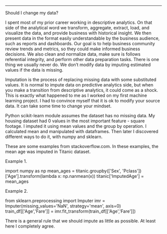 ---
Should I change my data?

I spent most of my prior career working in descriptive analytics. On that side of the analytical word we transform, aggregate, extract, load, and visualize the data, and provide business with historical insight. We then present data in the format easily understandable by the business audience, such as reports and dashboards. Our goal is to help business community review trends and metrics, so they could make informed business decisions. We also clean and normalize data, make sure is follows referential integrity, and perform other data preparation tasks.  There is one thing we usually never do. We don’t modify data by imputing estimated values if the data is missing.  

Imputation is the process of replacing missing data with some substituted values.  It is normal to impute data on predictive analytics side, but when you make a transition from descriptive analytics, it could come as a shock. This is exactly what happened to me as I worked on my first machine learning project. I had to convince myself that it is ok to modify your source data. It can take some time to change your mindset.

Python scikit-learn module assumes the dataset has no missing data. My housing dataset had 0 values in the most important feature - square footage.  I imputed it using mean values and the group by operation. I calculated mean and manipulated with dataframes. Then later I discovered different ways to do it, with numpy and sklearn.  

These are some examples from stackoverflow.com. In these examples, the mean age was imputed in Titanic dataset.

Example 1.

  import numpy as np
  mean_ages = titanic.groupby(['Sex', 'Pclass'])['Age'].transform(lambda x: np.nanmean(x))
  titanic['ImputedAge'] = mean_ages

Example 2.  

  from sklearn.preprocessing import Imputer
  imr = Imputer(missing_values='NaN', strategy='mean', axis=0)
  train_df[['Age','Fare']] = imr.fit_transform(train_df[['Age','Fare']])


There is a general rule that we should impute as little as possible. At least here I completely agree.
